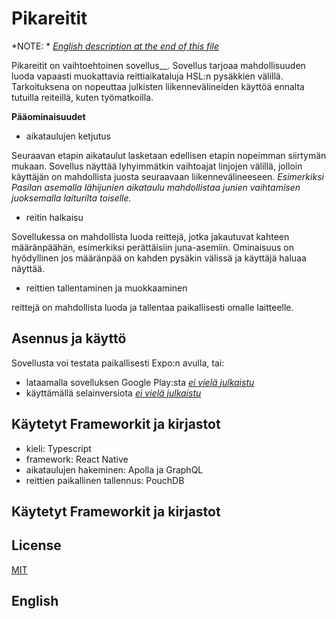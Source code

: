 # Pikareitit
*NOTE: * [*English description at the end of this file*](##English)

Pikareitit on vaihtoehtoinen sovellus__. Sovellus tarjoaa mahdollisuuden luoda vapaasti muokattavia reittiaikataluja HSL:n pysäkkien välillä. Tarkoituksena on nopeuttaa julkisten liikennevälineiden käyttöä ennalta tutuilla reiteillä, kuten työmatkoilla.

**Pääominaisuudet**
* aikataulujen ketjutus

Seuraavan etapin aikataulut lasketaan edellisen etapin nopeimman siirtymän mukaan. Sovellus näyttää lyhyimmätkin vaihtoajat linjojen välillä, jolloin käyttäjän on mahdollista juosta seuraavaan liikennevälineeseen. *Esimerkiksi Pasilan asemalla lähijunien aikataulu mahdollistaa junien vaihtamisen juoksemalla laiturilta toiselle.*
* reitin halkaisu

Sovellukessa on mahdollista luoda reittejä, jotka jakautuvat kahteen määränpäähän, esimerkiksi perättäisiin juna-asemiin. Ominaisuus on hyödyllinen jos määränpää on kahden pysäkin välissä ja käyttäjä haluaa näyttää.
* reittien tallentaminen ja muokkaaminen

reittejä on mahdollista luoda ja tallentaa paikallisesti omalle laitteelle. 

## Asennus ja käyttö

Sovellusta voi testata paikallisesti Expo:n avulla, tai:

* lataamalla sovelluksen Google Play:sta [*ei vielä julkaistu*]()
* käyttämällä selainversiota [*ei vielä julkaistu*]()


## Käytetyt Frameworkit ja kirjastot
* kieli: Typescript
* framework: React Native
* aikataulujen hakeminen: Apolla ja GraphQL
* reittien paikallinen tallennus: PouchDB

## Käytetyt Frameworkit ja kirjastot


## License
[MIT](https://choosealicense.com/licenses/mit/)


## English

